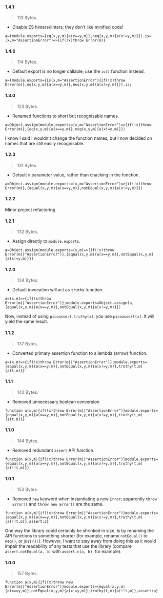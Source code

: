 
#### 1.4.1

> 113 Bytes.

- Disable ES hinters/linters; they don't like minified code!

`a=(module.exports={eq(x,y,m){a(x==y,m)},neq(x,y,m){a(x!=y,m)}}).is=(x,m="AssertionError")=>{if(!x)throw Error(m)}`

#### 1.4.0

> 114 Bytes.

- Default export is no longer callable; use the `is()` function instead.

`a=(module.exports={is(x,m="AssertionError"){if(!x)throw Error(m)},eq(x,y,m){a(x==y,m)},neq(x,y,m){a(x!=y,m)}}).is;`

#### 1.3.0

> 123 Bytes.

- Renamed functions to short but recognisable names.

`a=Object.assign(module.exports=(x,m="AssertionError")=>{if(!x)throw Error(m)},{eq(x,y,m){a(x==y,m)},neq(x,y,m){a(x!=y,m)}})`

I know I said I wouldn't change the function names, but I now decided on names
that are still easily recognisable.

#### 1.2.3

> 131 Bytes.

- Default `m` parameter value, rather than chacking in the function.

`a=Object.assign(module.exports=(x,m="AssertionError")=>{if(!x)throw Error(m)},{equal(x,y,m){a(x==y,m)},notEqual(x,y,m){a(x!=y,m)}})`

#### 1.2.2

Minor project refactoring.

#### 1.2.1

> 132 Bytes.

- Assign directly to `module.exports`.

`a=Object.assign(module.exports=(x,m)=>{if(!x)throw Error(m||"AssertionError")},{equal(x,y,m){a(x==y,m)},notEqual(x,y,m){a(x!=y,m)}})`

#### 1.2.0

> 134 Bytes.

- Default invocation will act as `truthy` function.

`a=(x,m)=>{if(!x)throw Error(m||"AssertionError")};module.exports=Object.assign(a,{equal(x,y,m){a(x==y,m)},notEqual(x,y,m){a(x!=y,m)}})`

Now, instead of using `picoassert.truthy(x)`, you use `picoassert(x)`. It will
yield the same result.

#### 1.1.2

> 137 Bytes.

- Converted primary assertion function to a lambda (arrow) function.

`a=(x,m)=>{if(!x)throw Error(m||"AssertionError")};module.exports={equal(x,y,m){a(x==y,m)},notEqual(x,y,m){a(x!=y,m)},truthy(t,m){a(t,m)}}`

#### 1.1.1

> 142 Bytes.

- Removed unnecessary boolean conversion.

`function a(x,m){if(!x)throw Error(m||"AssertionError")}module.exports={equal(x,y,m){a(x==y,m)},notEqual(x,y,m){a(x!=y,m)},truthy(t,m){a(t,m)}}`

#### 1.1.0

> 144 Bytes.

- Removed redundant `assert` API function.

`function a(x,m){if(!x)throw Error(m||"AssertionError")}module.exports={equal(x,y,m){a(x==y,m)},notEqual(x,y,m){a(x!=y,m)},truthy(t,m){a(!!t,m)}}`


#### 1.0.1

> 153 Bytes.

- Removed `new` keyword when instantiating a new `Error`; apparently
  `throw Error()` and `throw new Error()` are the same.

`function a(x,m){if(!x)throw Error(m||"AssertionError")}module.exports={equal(x,y,m){a(x==y,m)},notEqual(x,y,m){a(x!=y,m)},truthy(t,m){a(!!t,m)},assert:a}`

One way the library could certainly be shrinked in size, is by renaming the API
functions to something shorter (for example, rename `notEqual()` to `neq()`, or
just `n()`). However, I want to stay away from doing this as it would impair the
readability of any tests that use the library (compare `assert.notEqual(a, b)`
with `assert.n(a, b)`, for example).

#### 1.0.0

> 157 Bytes.

`function a(x,m){if(!x)throw new Error(m||"AssertionError")}module.exports={equal(x,y,m){a(x==y,m)},notEqual(x,y,m){a(x!=y,m)},truthy(t,m){a(!!t,m)},assert:a}`
